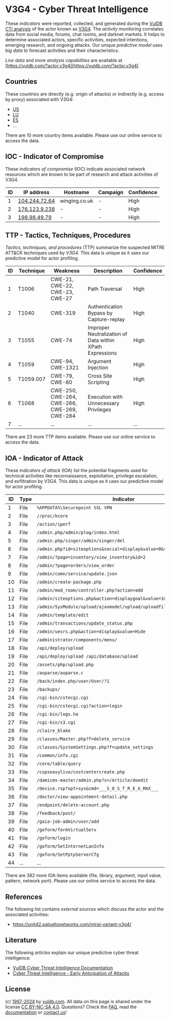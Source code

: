# V3G4 - Cyber Threat Intelligence

These _indicators_ were reported, collected, and generated during the [VulDB CTI analysis](https://vuldb.com/?kb.cti) of the actor known as [V3G4](https://vuldb.com/?actor.v3g4). The _activity monitoring_ correlates data from social media, forums, chat rooms, and darknet markets. It helps to determine associated actors, specific activities, expected intentions, emerging research, and ongoing attacks. Our unique _predictive model_ uses _big data_ to forecast activities and their characteristics.

_Live data_ and more _analysis capabilities_ are available at [https://vuldb.com/?actor.v3g4](https://vuldb.com/?actor.v3g4)

## Countries

These _countries_ are directly (e.g. origin of attacks) or indirectly (e.g. access by proxy) associated with V3G4:

* [US](https://vuldb.com/?country.us)
* [LU](https://vuldb.com/?country.lu)
* [ES](https://vuldb.com/?country.es)
* ...

There are 10 more country items available. Please use our online service to access the data.

## IOC - Indicator of Compromise

These _indicators of compromise_ (IOC) indicate associated network resources which are known to be part of research and attack activities of V3G4.

ID | IP address | Hostname | Campaign | Confidence
-- | ---------- | -------- | -------- | ----------
1 | [104.244.72.64](https://vuldb.com/?ip.104.244.72.64) | winging.co.uk | - | High
2 | [176.123.9.238](https://vuldb.com/?ip.176.123.9.238) | - | - | High
3 | [198.98.49.79](https://vuldb.com/?ip.198.98.49.79) | - | - | High

## TTP - Tactics, Techniques, Procedures

_Tactics, techniques, and procedures_ (TTP) summarize the suspected MITRE ATT&CK techniques used by _V3G4_. This data is unique as it uses our predictive model for actor profiling.

ID | Technique | Weakness | Description | Confidence
-- | --------- | -------- | ----------- | ----------
1 | T1006 | CWE-21, CWE-22, CWE-23, CWE-27 | Path Traversal | High
2 | T1040 | CWE-319 | Authentication Bypass by Capture-replay | High
3 | T1055 | CWE-74 | Improper Neutralization of Data within XPath Expressions | High
4 | T1059 | CWE-94, CWE-1321 | Argument Injection | High
5 | T1059.007 | CWE-79, CWE-80 | Cross Site Scripting | High
6 | T1068 | CWE-250, CWE-264, CWE-266, CWE-269, CWE-284 | Execution with Unnecessary Privileges | High
7 | ... | ... | ... | ...

There are 23 more TTP items available. Please use our online service to access the data.

## IOA - Indicator of Attack

These _indicators of attack_ (IOA) list the potential fragments used for technical activities like reconnaissance, exploitation, privilege escalation, and exfiltration by V3G4. This data is unique as it uses our predictive model for actor profiling.

ID | Type | Indicator | Confidence
-- | ---- | --------- | ----------
1 | File | `%APPDATA%\Securepoint SSL VPN` | High
2 | File | `//proc/kcore` | Medium
3 | File | `/action/iperf` | High
4 | File | `/admin.php/admin/plog/index.html` | High
5 | File | `/admin.php/singer/admin/singer/del` | High
6 | File | `/admin.php?id=siteoptions&social=display&value=0&sid=2` | High
7 | File | `/admin/?page=inventory/view_inventory&id=2` | High
8 | File | `/admin/?page=orders/view_order` | High
9 | File | `/admin/comn/service/update.json` | High
10 | File | `/admin/create-package.php` | High
11 | File | `/admin/mod_room/controller.php?action=add` | High
12 | File | `/admin/siteoptions.php&action=displaygoal&value=1&roleid=1` | High
13 | File | `/admin/SysModule/upload/ajaxmodel/upload/uploadfilepath/sysmodule_1` | High
14 | File | `/admin/template/edit` | High
15 | File | `/admin/transactions/update_status.php` | High
16 | File | `/admin/uesrs.php&action=display&value=Hide` | High
17 | File | `/administrator/components/menu/` | High
18 | File | `/api/deploy/upload` | High
19 | File | `/api/deploy/upload /api/database/upload` | High
20 | File | `/assets/php/upload.php` | High
21 | File | `/auparse/auparse.c` | High
22 | File | `/back/index.php/user/User/?1` | High
23 | File | `/backups/` | Medium
24 | File | `/cgi-bin/cstecgi.cgi` | High
25 | File | `/cgi-bin/cstecgi.cgi?action=login` | High
26 | File | `/cgi-bin/logs.ha` | High
27 | File | `/cgi-bin/s3.cgi` | High
28 | File | `/claire_blake` | High
29 | File | `/classes/Master.php?f=delete_service` | High
30 | File | `/classes/SystemSettings.php?f=update_settings` | High
31 | File | `/common/info.cgi` | High
32 | File | `/core/table/query` | High
33 | File | `/cupseasylive/costcentercreate.php` | High
34 | File | `/damicms-master/admin.php?s=/Article/doedit` | High
35 | File | `/device.rsp?opt=sys&cmd=___S_O_S_T_R_E_A_MAX___` | High
36 | File | `/doctor/view-appointment-detail.php` | High
37 | File | `/endpoint/delete-account.php` | High
38 | File | `/feedback/post/` | High
39 | File | `/gaia-job-admin/user/add` | High
40 | File | `/goform/formVirtualServ` | High
41 | File | `/goform/login` | High
42 | File | `/goform/SetInternetLanInfo` | High
43 | File | `/goform/SetPptpServerCfg` | High
44 | ... | ... | ...

There are 382 more IOA items available (file, library, argument, input value, pattern, network port). Please use our online service to access the data.

## References

The following list contains _external sources_ which discuss the actor and the associated activities:

* https://unit42.paloaltonetworks.com/mirai-variant-v3g4/

## Literature

The following _articles_ explain our unique predictive cyber threat intelligence:

* [VulDB Cyber Threat Intelligence Documentation](https://vuldb.com/?kb.cti)
* [Cyber Threat Intelligence - Early Anticipation of Attacks](https://www.scip.ch/en/?labs.20201022)

## License

(c) [1997-2024](https://vuldb.com/?kb.changelog) by [vuldb.com](https://vuldb.com/?kb.about). All data on this page is shared under the license [CC BY-NC-SA 4.0](https://creativecommons.org/licenses/by-nc-sa/4.0/). Questions? Check the [FAQ](https://vuldb.com/?kb.faq), read the [documentation](https://vuldb.com/?kb) or [contact us](https://vuldb.com/?contact)!
